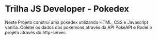 # Trilha JS Developer - Pokedex


Neste Projeto construí uma pokedex utilizando HTML, CSS e Javascript vanilla. Coletei os dados dos pokemons através da API PokeAPI e Rodei o projeto através do http-server. 
